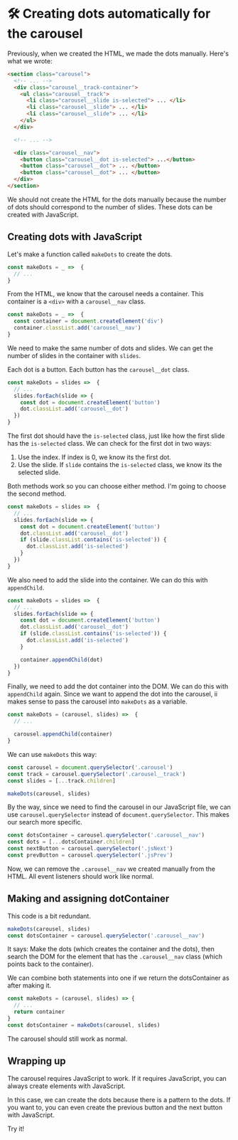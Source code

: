 # 🛠️ Creating dots automatically for the carousel

Previously, when we created the HTML, we made the dots manually. Here's what we wrote:

```html
<section class="carousel">
  <!-- ... -->
  <div class="carousel__track-container">
    <ul class="carousel__track">
      <li class="carousel__slide is-selected"> ... </li>
      <li class="carousel__slide"> ... </li>
      <li class="carousel__slide"> ... </li>
    </ul>
  </div>

  <!-- ... -->

  <div class="carousel__nav">
    <button class="carousel__dot is-selected"> ...</button>
    <button class="carousel__dot"> ... </button>
    <button class="carousel__dot"> ... </button>
  </div>
</section>
```

We should not create the HTML for the dots manually because the number of dots should correspond to the number of slides. These dots can be created with JavaScript.

## Creating dots with JavaScript

Let's make a function called `makeDots` to create the dots.

```js
const makeDots = _ =>  {
  // ...
}
```

From the HTML, we know that the carousel needs a container. This container is a `<div>` with a `carousel__nav` class.

```js
const makeDots = _ =>  {
  const container = document.createElement('div')
  container.classList.add('carousel__nav')
}
```

We need to make the same number of dots and slides. We can get the number of slides in the container with `slides`.

Each dot is a button. Each button has the `carousel__dot` class.

```js
const makeDots = slides =>  {
  // ...
  slides.forEach(slide => {
    const dot = document.createElement('button')
    dot.classList.add('carousel__dot')
  })
}
```

The first dot should have the `is-selected` class, just like how the first slide has the `is-selected` class. We can check for the first dot in two ways:

1. Use the index. If index is 0, we know its the first dot.
2. Use the slide. If `slide` contains the `is-selected` class, we know its the selected slide.

Both methods work so you can choose either method. I'm going to choose the second method.

```js
const makeDots = slides =>  {
  // ...
  slides.forEach(slide => {
    const dot = document.createElement('button')
    dot.classList.add('carousel__dot')
    if (slide.classList.contains('is-selected')) {
      dot.classList.add('is-selected')
    }
  })
}
```

We also need to add the slide into the container. We can do this with `appendChild`.

```js
const makeDots = slides =>  {
  // ...
  slides.forEach(slide => {
    const dot = document.createElement('button')
    dot.classList.add('carousel__dot')
    if (slide.classList.contains('is-selected')) {
      dot.classList.add('is-selected')
    }

    container.appendChild(dot)
  })
}
```

Finally, we need to add the dot container into the DOM. We can do this with `appendChild` again. Since we want to append the dot into the carousel, ii makes sense to pass the carousel into `makeDots` as a variable.

```js
const makeDots = (carousel, slides) =>  {
  // ...

  carousel.appendChild(container)
}
```

We can use `makeDots` this way:

```js
const carousel = document.querySelector('.carousel')
const track = carousel.querySelector('.carousel__track')
const slides = [...track.children]

makeDots(carousel, slides)
```

By the way, since we need to find the carousel in our JavaScript file, we can use `carousel.querySelector` instead of `document.querySelector`. This makes our search more specific.

```js
const dotsContainer = carousel.querySelector('.carousel__nav')
const dots = [...dotsContainer.children]
const nextButton = carousel.querySelector('.jsNext')
const prevButton = carousel.querySelector('.jsPrev')
```

Now, we can remove the `.carousel__nav` we created manually from the HTML. All event listeners should work like normal.

## Making and assigning dotContainer

This code is a bit redundant.

```js
makeDots(carousel, slides)
const dotsContainer = carousel.querySelector('.carousel__nav')
```

It says: Make the dots (which creates the container and the dots), then search the DOM for the element that has the `.carousel__nav` class (which points back to the container).

We can combine both statements into one if we return the dotsContainer as after making it.

```js
const makeDots = (carousel, slides) => {
  // ...
  return container
}
const dotsContainer = makeDots(carousel, slides)
```

The carousel should still work as normal.

## Wrapping up

The carousel requires JavaScript to work. If it requires JavaScript, you can always create elements with JavaScript.

In this case, we can create the dots because there is a pattern to the dots. If you want to, you can even create the previous button and the next button with JavaScript.

Try it!

